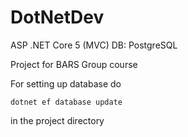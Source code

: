 # DotNetDev

ASP .NET Core 5 (MVC)
DB: PostgreSQL

Project for BARS Group course

For setting up database do
```
dotnet ef database update
```
in the project directory
